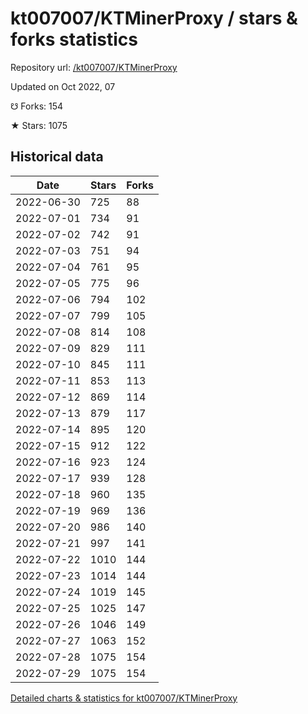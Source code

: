# kt007007/KTMinerProxy / stars & forks statistics

Repository url: [/kt007007/KTMinerProxy](https://github.com/kt007007/KTMinerProxy)

Updated on Oct 2022, 07

☋ Forks: 154

★ Stars: 1075

## Historical data
| Date | Stars | Forks |
|------|-------|-------|
| 2022-06-30 | 725 | 88 | 
| 2022-07-01 | 734 | 91 | 
| 2022-07-02 | 742 | 91 | 
| 2022-07-03 | 751 | 94 | 
| 2022-07-04 | 761 | 95 | 
| 2022-07-05 | 775 | 96 | 
| 2022-07-06 | 794 | 102 | 
| 2022-07-07 | 799 | 105 | 
| 2022-07-08 | 814 | 108 | 
| 2022-07-09 | 829 | 111 | 
| 2022-07-10 | 845 | 111 | 
| 2022-07-11 | 853 | 113 | 
| 2022-07-12 | 869 | 114 | 
| 2022-07-13 | 879 | 117 | 
| 2022-07-14 | 895 | 120 | 
| 2022-07-15 | 912 | 122 | 
| 2022-07-16 | 923 | 124 | 
| 2022-07-17 | 939 | 128 | 
| 2022-07-18 | 960 | 135 | 
| 2022-07-19 | 969 | 136 | 
| 2022-07-20 | 986 | 140 | 
| 2022-07-21 | 997 | 141 | 
| 2022-07-22 | 1010 | 144 | 
| 2022-07-23 | 1014 | 144 | 
| 2022-07-24 | 1019 | 145 | 
| 2022-07-25 | 1025 | 147 | 
| 2022-07-26 | 1046 | 149 | 
| 2022-07-27 | 1063 | 152 | 
| 2022-07-28 | 1075 | 154 | 
| 2022-07-29 | 1075 | 154 | 


[Detailed charts & statistics for kt007007/KTMinerProxy](https://reviewgithub.com/rep/kt007007/KTMinerProxy)
